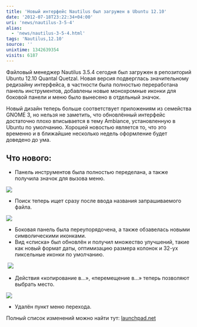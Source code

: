 ```yaml
---
title: 'Новый интерфейс Nautilus был загружен в Ubuntu 12.10'
date: '2012-07-18T23:22:34+04:00'
uri: 'news/nautilus-3-5-4'
alias: 
  - 'news/nautilus-3-5-4.html'
tags: 'Nautilus,12.10'
source: ''
unixtime: 1342639354
visits: 6187
---
```

Файловый менеджер Nautilus 3.5.4 сегодня был загружен в репозиторий Ubuntu 12.10 Quantal Quetzal. Новая версия подверглась значительному редизайну интерфейса, в частности была полностью переработана панель инструментов, добавлены новые монохромные иконки для боковой панели и меню было вынесено в отдельный значок.

Новый дизайн теперь больше соответствует приложениям из семейства GNOME 3, но нельзя не заметить, что обновлённый интерфейс достаточно плохо вписывается в тему Ambiance, установленную в Ubuntu по умолчанию. Хорошей новостью является то, что это временно и в ближайшие несколько недель оформление будет доведено до ума.

## Что нового:

*   Панель инструментов была полностью переделана, а также получила значок для вызова меню.

[![](img/2012/07/18/23-00/nautilus-3-5-4-3-7598950424-o.jpg)](img/2012/07/18/23-00/nautilus-3-5-4-3-7598950424-o.jpg)

*   Поиск теперь ищет сразу после ввода названия запрашиваемого файла.

[![](img/2012/07/18/23-00/nautilus-3-5-4-7598946872-o.jpg)](img/2012/07/18/23-00/nautilus-3-5-4-7598946872-o.jpg)

*   Боковая панель была переупорядочена, а также обзавелась новыми символическими иконками.
*   Вид «списка» был обновлён и получил множество улучшений, такие как новый формат даты, оптимизацию размера колонок и 32-ух пиксельные иконки по умолчанию.

 [![](img/2012/07/18/23-00/nautilus-3-5-4-4-7598946570-o.jpg)](img/2012/07/18/23-00/nautilus-3-5-4-4-7598946570-o.jpg)

*   Действия «копирование в...», «перемещение в...» теперь позволяют выбрать место.

[![](img/2012/07/18/23-00/nautilus-3-5-4-2-7598948038-o.jpg)](img/2012/07/18/23-00/nautilus-3-5-4-2-7598948038-o.jpg)

*   Удалён пункт меню перехода.

Полный список изменений можно найти тут: [launchpad.net](https://launchpad.net/ubuntu/quantal/+source/nautilus/1:3.5.4-0ubuntu1)
